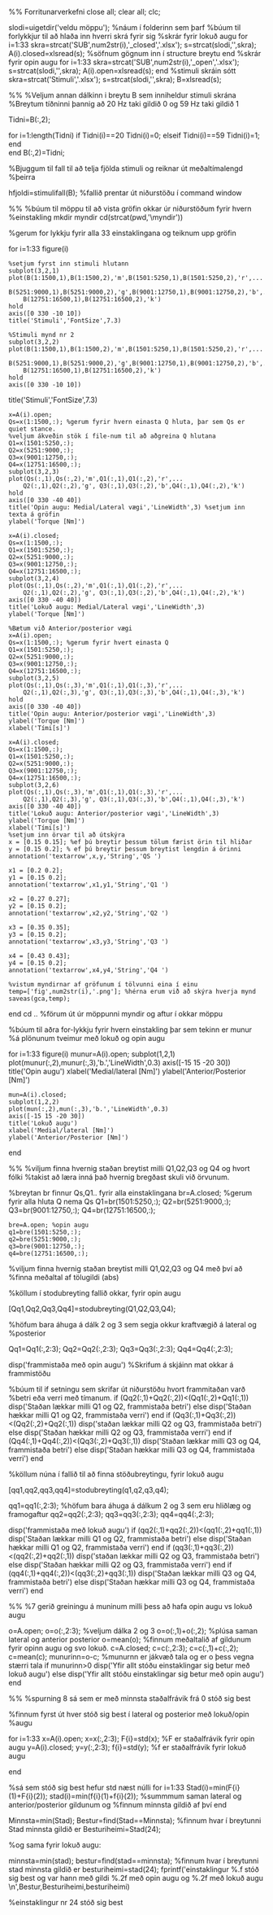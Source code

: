 %% Forritunarverkefni
close all;
clear all;
clc;

slodi=uigetdir('veldu möppu');  %náum í folderinn sem þarf
%búum til forlykkjur til að hlaða inn hverri skrá fyrir sig
%skrár fyrir lokuð augu
for i=1:33
    skra=strcat('SUB',num2str(i),'_closed','.xlsx');
    s=strcat(slodi,'\',skra); 
    A(i).closed=xlsread(s); %söfnum gögnum inn í structure breytu
end
%skrár fyrir opin augu
for i=1:33
    skra=strcat('SUB',num2str(i),'_open','.xlsx');  
    s=strcat(slodi,'\',skra);
    A(i).open=xlsread(s);
end
%stimuli skráin sótt
skra=strcat('Stimuli','.xlsx');
s=strcat(slodi,'\',skra);
B=xlsread(s);



%%
%Veljum annan dálkinn i breytu B sem inniheldur stimuli skrána
%Breytum tíðninni þannig að 20 Hz taki gildið 0 og 59 Hz taki gildið 1

Tidni=B(:,2);

for i=1:length(Tidni)
    if Tidni(i)==20
        Tidni(i)=0;
    elseif Tidni(i)==59
        Tidni(i)=1;
    end  
end
B(:,2)=Tidni;

%Bjuggum til fall til að telja fjölda stimuli og reiknar út meðaltímalengd
%þeirra

hfjoldi=stimulifall(B);
%fallið prentar út niðurstöðu í command window

%% 
%búum til möppu til að vista gröfin okkar úr niðurstöðum fyrir hvern
%einstakling
mkdir myndir
cd(strcat(pwd,'\myndir'))

%gerum for lykkju fyrir alla 33 einstaklingana og teiknum upp gröfin

for i=1:33
    figure(i)
  
    %setjum fyrst inn stimuli hlutann
    subplot(3,2,1)
    plot(B(1:1500,1),B(1:1500,2),'m',B(1501:5250,1),B(1501:5250,2),'r',...
        B(5251:9000,1),B(5251:9000,2),'g',B(9001:12750,1),B(9001:12750,2),'b',...
        B(12751:16500,1),B(12751:16500,2),'k')
    hold
    axis([0 330 -10 10])
    title('Stimuli','FontSize',7.3)
    
    %Stimuli mynd nr 2
    subplot(3,2,2)
    plot(B(1:1500,1),B(1:1500,2),'m',B(1501:5250,1),B(1501:5250,2),'r',...
        B(5251:9000,1),B(5251:9000,2),'g',B(9001:12750,1),B(9001:12750,2),'b',...
        B(12751:16500,1),B(12751:16500,2),'k')
    hold
    axis([0 330 -10 10])
   title('Stimuli','FontSize',7.3) 
   
    x=A(i).open;
    Qs=x(1:1500,:); %gerum fyrir hvern einasta Q hluta, þar sem Qs er quiet stance.
    %veljum ákveðin stök í file-num til að aðgreina Q hlutana
    Q1=x(1501:5250,:);
    Q2=x(5251:9000,:);
    Q3=x(9001:12750,:);
    Q4=x(12751:16500,:);
    subplot(3,2,3)
    plot(Qs(:,1),Qs(:,2),'m',Q1(:,1),Q1(:,2),'r',...
        Q2(:,1),Q2(:,2),'g', Q3(:,1),Q3(:,2),'b',Q4(:,1),Q4(:,2),'k')
    hold
    axis([0 330 -40 40])
    title('Opin augu: Medial/Lateral vægi','LineWidth',3) %setjum inn texta á gröfin
    ylabel('Torque [Nm]')
    
    x=A(i).closed;
    Qs=x(1:1500,:); 
    Q1=x(1501:5250,:);
    Q2=x(5251:9000,:);
    Q3=x(9001:12750,:);
    Q4=x(12751:16500,:);
    subplot(3,2,4)
    plot(Qs(:,1),Qs(:,2),'m',Q1(:,1),Q1(:,2),'r',...
        Q2(:,1),Q2(:,2),'g', Q3(:,1),Q3(:,2),'b',Q4(:,1),Q4(:,2),'k')
    axis([0 330 -40 40])
    title('Lokuð augu: Medial/Lateral vægi','LineWidth',3)
    ylabel('Torque [Nm]')
    
    %Bætum við Anterior/posterior vægi
    x=A(i).open;
    Qs=x(1:1500,:); %gerum fyrir hvert einasta Q
    Q1=x(1501:5250,:);
    Q2=x(5251:9000,:);
    Q3=x(9001:12750,:);
    Q4=x(12751:16500,:);
    subplot(3,2,5)
    plot(Qs(:,1),Qs(:,3),'m',Q1(:,1),Q1(:,3),'r',...
        Q2(:,1),Q2(:,3),'g', Q3(:,1),Q3(:,3),'b',Q4(:,1),Q4(:,3),'k')
    hold
    axis([0 330 -40 40])
    title('Opin augu: Anterior/posterior vægi','LineWidth',3)
    ylabel('Torque [Nm]')
    xlabel('Tími[s]')
    
    x=A(i).closed;
    Qs=x(1:1500,:); 
    Q1=x(1501:5250,:);
    Q2=x(5251:9000,:);
    Q3=x(9001:12750,:);
    Q4=x(12751:16500,:);
    subplot(3,2,6)
    plot(Qs(:,1),Qs(:,3),'m',Q1(:,1),Q1(:,3),'r',...
        Q2(:,1),Q2(:,3),'g', Q3(:,1),Q3(:,3),'b',Q4(:,1),Q4(:,3),'k')
    axis([0 330 -40 40])
    title('Lokuð augu: Anterior/posterior vægi','LineWidth',3)
    ylabel('Torque [Nm]')
    xlabel('Tími[s]')
    %setjum inn örvar til að útskýra
    x = [0.15 0.15]; %ef þú breytir þessum tölum færist örin til hliðar
    y = [0.15 0.2]; % ef þú breytir þessum breytist lengdin á örinni
    annotation('textarrow',x,y,'String','QS ')

    x1 = [0.2 0.2];
    y1 = [0.15 0.2];
    annotation('textarrow',x1,y1,'String','Q1 ')

    x2 = [0.27 0.27];
    y2 = [0.15 0.2];
    annotation('textarrow',x2,y2,'String','Q2 ')

    x3 = [0.35 0.35];
    y3 = [0.15 0.2];
    annotation('textarrow',x3,y3,'String','Q3 ')

    x4 = [0.43 0.43];
    y4 = [0.15 0.2];
    annotation('textarrow',x4,y4,'String','Q4 ')

    %vistum myndirnar af gröfunum í tölvunni eina í einu
    temp=['fig',num2str(i),'.png']; %hérna erum við að skýra hverja mynd
    saveas(gca,temp); 

end
cd .. %förum út úr möppunni myndir og aftur í okkar möppu



%búum til aðra for-lykkju fyrir hvern einstakling þar sem tekinn er munur
%á plönunum tveimur með lokuð og opin augu


for i=1:33
    figure(i)
    munur=A(i).open;
    subplot(1,2,1)
    plot(munur(:,2),munur(:,3),'b.','LineWidth',0.3)
    axis([-15 15 -20 30])
    title('Opin augu')
    xlabel('Medial/lateral [Nm]')
    ylabel('Anterior/Posterior [Nm]')
    
    mun=A(i).closed;
    subplot(1,2,2)
    plot(mun(:,2),mun(:,3),'b.','LineWidth',0.3)
    axis([-15 15 -20 30])
    title('Lokuð augu')
    xlabel('Medial/lateral [Nm]')
    ylabel('Anterior/Posterior [Nm]')

end

%%
%viljum finna hvernig staðan breytist milli Q1,Q2,Q3 og Q4 og hvort fólki 
%takist að læra inná það hvernig bregðast skuli við örvunum.

%breytan br finnur Qs,Q1.. fyrir alla einstaklingana
br=A.closed;
%gerum fyrir alla hluta Q nema Qs
    Q1=br(1501:5250,:);
    Q2=br(5251:9000,:);
    Q3=br(9001:12750,:);
    Q4=br(12751:16500,:);
    
    bre=A.open; %opin augu
    q1=bre(1501:5250,:);
    q2=bre(5251:9000,:);
    q3=bre(9001:12750,:);
    q4=bre(12751:16500,:);
    
 %viljum finna hvernig staðan breytist milli Q1,Q2,Q3 og Q4 með því að
 %finna meðaltal af tölugildi (abs)
 
%köllum í stodubreyting fallið okkar, fyrir opin augu

[Qq1,Qq2,Qq3,Qq4]=stodubreyting(Q1,Q2,Q3,Q4);

%höfum bara áhuga á dálk 2 og 3 sem segja okkur kraftvægið á lateral og
%posterior

Qq1=Qq1(:,2:3);
Qq2=Qq2(:,2:3);
Qq3=Qq3(:,2:3);
Qq4=Qq4(:,2:3);

disp('frammistaða með opin augu') %Skrifum á skjáinn mat okkar á frammistöðu

%búum til if setningu sem skrifar út niðurstöðu hvort frammitaðan varð
%betri eða verri með tímanum.
if (Qq2(:,1)+Qq2(:,2))<(Qq1(:,2)+Qq1(:,1))
    disp('Staðan lækkar milli Q1 og Q2, frammistaða betri')
else
    disp('Staðan hækkar milli Q1 og Q2, frammistaða verri')
end
if (Qq3(:,1)+Qq3(:,2))<(Qq2(:,2)+Qq2(:,1))
    disp('staðan lækkar milli Q2 og Q3, frammistaða betri')
else
    disp('Staðan hækkar milli Q2 og Q3, frammistaða verri')
end
if (Qq4(:,1)+Qq4(:,2))<(Qq3(:,2)+Qq3(:,1))
    disp('Staðan lækkar milli Q3 og Q4, frammistaða betri')
else
    disp('Staðan hækkar milli Q3 og Q4, frammistaða verri')
end


%köllum núna í fallið til að finna stöðubreytingu, fyrir lokuð augu

[qq1,qq2,qq3,qq4]=stodubreyting(q1,q2,q3,q4);

qq1=qq1(:,2:3); %höfum bara áhuga á dálkum 2 og 3 sem eru hliðlæg og framogaftur
qq2=qq2(:,2:3);
qq3=qq3(:,2:3);
qq4=qq4(:,2:3);

disp('frammistaða með lokuð augu')
if (qq2(:,1)+qq2(:,2))<(qq1(:,2)+qq1(:,1))
    disp('Staðan lækkar milli Q1 og Q2, frammistaða betri')
else
    disp('Staðan hækkar milli Q1 og Q2, frammistaða verri')
end
if (qq3(:,1)+qq3(:,2))<(qq2(:,2)+qq2(:,1))
    disp('staðan lækkar milli Q2 og Q3, frammistaða betri')
else
    disp('Staðan hækkar milli Q2 og Q3, frammistaða verri')
end
if (qq4(:,1)+qq4(:,2))<(qq3(:,2)+qq3(:,1))
    disp('Staðan lækkar milli Q3 og Q4, frammistaða betri')
else
    disp('Staðan hækkar milli Q3 og Q4, frammistaða verri')
end



%% 
%7 gerið greiningu á muninum milli þess að hafa opin augu vs lokuð augu

o=A.open;
o=o(:,2:3); %veljum dálka 2 og 3
o=o(:,1)+o(:,2); %plúsa saman lateral og anterior posterior
o=mean(o);  %finnum meðaltalið af gildunum fyrir opinn augu og svo lokuð.
c=A.closed;
c=c(:,2:3);
c=c(:,1)+c(:,2);
c=mean(c);
munurinn=o-c;   %munurnn er jákvæð tala og er o þess vegna stærri tala
if munurinn>0
    disp('Yfir allt stóðu einstaklingar sig betur með lokuð augu')
else 
    disp('Yfir allt stóðu einstaklingar sig betur með opin augu')
end


%%
%spurning 8 sá sem er með minnsta staðalfrávik frá 0 stóð sig best

%finnum fyrst út hver stóð sig best í lateral og posterior með lokuð/opin
%augu

for i=1:33
    x=A(i).open;
    x=x(:,2:3);
    F{i}=std(x); %F er staðalfrávik fyrir opin augu
    y=A(i).closed;
    y=y(:,2:3);
    f{i}=std(y); %f er staðalfrávik fyrir lokuð augu
    
end

%sá sem stóð sig best hefur std næst núlli
for i=1:33
    Stad(i)=min(F{i}(1)+F{i}(2));
    stad(i)=min(f{i}(1)+f{i}(2));
    %summmum saman lateral og anterior/posterior gildunum og 
    %finnum minnsta gildið af því
end

Minnsta=min(Stad);
Bestur=find(Stad==Minnsta); %finnum hvar í breytunni Stad minnsta gildið er
Besturiheimi=Stad(24);

%og sama fyrir lokuð augu:

minnsta=min(stad);
bestur=find(stad==minnsta); %finnum hvar í breytunni stad minnsta gildið er
besturiheimi=stad(24);
fprintf('einstaklingur %.f stóð sig best og var hann með gildi %.2f með opin augu og %.2f með lokuð augu \n',Bestur,Besturiheimi,besturiheimi)

%einstaklingur nr 24 stóð sig best

